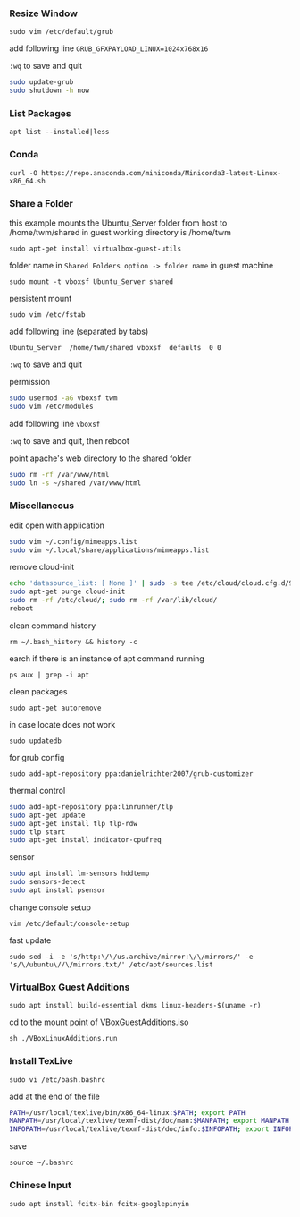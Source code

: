 ### Resize Window 
`sudo vim /etc/default/grub`

add following line 
`GRUB_GFXPAYLOAD_LINUX=1024x768x16`

`:wq` to save and quit
```sh
sudo update-grub
sudo shutdown -h now
```

### List Packages 
`apt list --installed|less`


### Conda 
`curl -O https://repo.anaconda.com/miniconda/Miniconda3-latest-Linux-x86_64.sh`


### Share a Folder

this example mounts the Ubuntu_Server folder from host to /home/twm/shared in guest working directory is /home/twm

`sudo apt-get install virtualbox-guest-utils`

folder name in `Shared Folders option -> folder name` in guest machine

`sudo mount -t vboxsf Ubuntu_Server shared`

persistent mount 

`sudo vim /etc/fstab`

add following line (separated by tabs)

`Ubuntu_Server  /home/twm/shared vboxsf  defaults  0 0`

`:wq` to save and quit

permission
```sh
sudo usermod -aG vboxsf twm
sudo vim /etc/modules
```
add following line 
`vboxsf`

`:wq` to save and quit, then reboot

point apache's web directory to the shared folder
```sh
sudo rm -rf /var/www/html
sudo ln -s ~/shared /var/www/html
```


### Miscellaneous

edit open with application
```sh
sudo vim ~/.config/mimeapps.list
sudo vim ~/.local/share/applications/mimeapps.list
```

remove cloud-init
```sh
echo 'datasource_list: [ None ]' | sudo -s tee /etc/cloud/cloud.cfg.d/90_dpkg.cfg
sudo apt-get purge cloud-init
sudo rm -rf /etc/cloud/; sudo rm -rf /var/lib/cloud/
reboot
```

clean command history

`rm ~/.bash_history && history -c`

earch if there is an instance of apt command running

`ps aux | grep -i apt`

clean packages

`sudo apt-get autoremove`

in case locate does not work

`sudo updatedb`

for grub config

`sudo add-apt-repository ppa:danielrichter2007/grub-customizer`

thermal control
```sh
sudo add-apt-repository ppa:linrunner/tlp
sudo apt-get update
sudo apt-get install tlp tlp-rdw
sudo tlp start
sudo apt-get install indicator-cpufreq
```
sensor

```sh
sudo apt install lm-sensors hddtemp
sudo sensors-detect
sudo apt install psensor
```

change console setup

`vim /etc/default/console-setup`

fast update

`sudo sed -i -e 's/http:\/\/us.archive/mirror:\/\/mirrors/' -e 's/\/ubuntu\//\/mirrors.txt/' /etc/apt/sources.list`

### VirtualBox Guest Additions

`sudo apt install build-essential dkms linux-headers-$(uname -r)`

cd to the mount point of VBoxGuestAdditions.iso

`sh ./VBoxLinuxAdditions.run`

### Install TexLive

`sudo vi /etc/bash.bashrc`

add at the end of the file
```sh
PATH=/usr/local/texlive/bin/x86_64-linux:$PATH; export PATH
MANPATH=/usr/local/texlive/texmf-dist/doc/man:$MANPATH; export MANPATH
INFOPATH=/usr/local/texlive/texmf-dist/doc/info:$INFOPATH; export INFOPATH
```

save

`source ~/.bashrc`

### Chinese Input

`sudo apt install fcitx-bin fcitx-googlepinyin`
